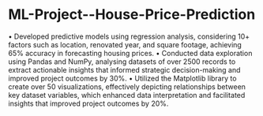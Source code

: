 # ML-Project--House-Price-Prediction
•	Developed predictive models using regression analysis, considering 10+ factors such as location, renovated year, and square footage, achieving 65% accuracy in forecasting housing prices. 
•	Conducted data exploration using Pandas and NumPy, analysing datasets of over 2500 records to extract actionable insights that informed strategic decision-making and improved project outcomes by 30%.
•	Utilized the Matplotlib library to create over 50 visualizations, effectively depicting relationships between key dataset variables, which enhanced data interpretation and facilitated insights that improved project outcomes by 20%.
	

